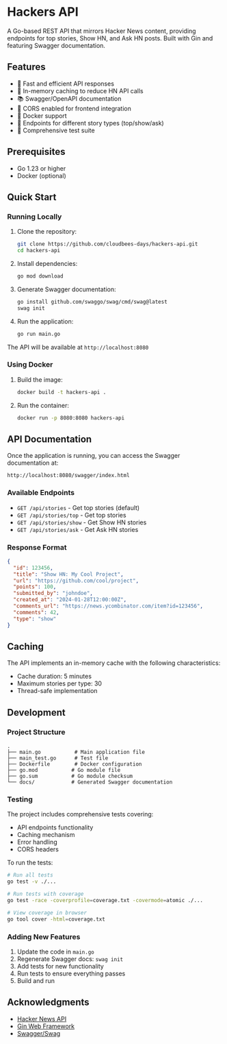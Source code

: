 # Hackers API

A Go-based REST API that mirrors Hacker News content, providing endpoints for top stories, Show HN, and Ask HN posts. Built with Gin and featuring Swagger documentation.

## Features

- 🚀 Fast and efficient API responses
- 💾 In-memory caching to reduce HN API calls
- 📚 Swagger/OpenAPI documentation
- 🔄 CORS enabled for frontend integration
- 🐳 Docker support
- 📱 Endpoints for different story types (top/show/ask)
- 🧪 Comprehensive test suite

## Prerequisites

- Go 1.23 or higher
- Docker (optional)

## Quick Start

### Running Locally

1. Clone the repository:
   ```bash
   git clone https://github.com/cloudbees-days/hackers-api.git
   cd hackers-api
   ```

2. Install dependencies:
   ```bash
   go mod download
   ```

3. Generate Swagger documentation:
   ```bash
   go install github.com/swaggo/swag/cmd/swag@latest
   swag init
   ```

4. Run the application:
   ```bash
   go run main.go
   ```

The API will be available at `http://localhost:8080`

### Using Docker

1. Build the image:
   ```bash
   docker build -t hackers-api .
   ```

2. Run the container:
   ```bash
   docker run -p 8080:8080 hackers-api
   ```

## API Documentation

Once the application is running, you can access the Swagger documentation at:
```
http://localhost:8080/swagger/index.html
```

### Available Endpoints

- `GET /api/stories` - Get top stories (default)
- `GET /api/stories/top` - Get top stories
- `GET /api/stories/show` - Get Show HN stories
- `GET /api/stories/ask` - Get Ask HN stories

### Response Format

```json
{
  "id": 123456,
  "title": "Show HN: My Cool Project",
  "url": "https://github.com/cool/project",
  "points": 100,
  "submitted_by": "johndoe",
  "created_at": "2024-01-28T12:00:00Z",
  "comments_url": "https://news.ycombinator.com/item?id=123456",
  "comments": 42,
  "type": "show"
}
```

## Caching

The API implements an in-memory cache with the following characteristics:
- Cache duration: 5 minutes
- Maximum stories per type: 30
- Thread-safe implementation

## Development

### Project Structure

```
.
├── main.go           # Main application file
├── main_test.go      # Test file
├── Dockerfile        # Docker configuration
├── go.mod           # Go module file
├── go.sum           # Go module checksum
└── docs/            # Generated Swagger documentation
```

### Testing

The project includes comprehensive tests covering:
- API endpoints functionality
- Caching mechanism
- Error handling
- CORS headers

To run the tests:

```bash
# Run all tests
go test -v ./...

# Run tests with coverage
go test -race -coverprofile=coverage.txt -covermode=atomic ./...

# View coverage in browser
go tool cover -html=coverage.txt
```

### Adding New Features

1. Update the code in `main.go`
2. Regenerate Swagger docs: `swag init`
3. Add tests for new functionality
4. Run tests to ensure everything passes
5. Build and run

## Acknowledgments

- [Hacker News API](https://github.com/HackerNews/API)
- [Gin Web Framework](https://github.com/gin-gonic/gin)
- [Swagger/Swag](https://github.com/swaggo/swag)

